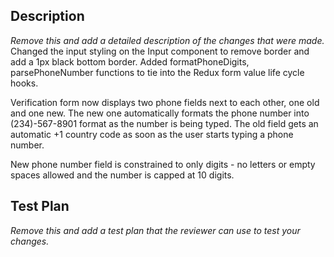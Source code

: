 ## Description
_Remove this and add a detailed description of the changes that were made._
Changed the input styling on the Input component to remove border and add a 1px black bottom border. Added formatPhoneDigits, parsePhoneNumber functions to tie into the Redux form value life cycle hooks.

Verification form now displays two phone fields next to each other, one old and one new. The new one automatically formats the phone number into (234)-567-8901 format as the number is being typed. The old field gets an automatic +1 country code as soon as the user starts typing a phone number.

New phone number field is constrained to only digits - no letters or empty spaces allowed and the number is capped at 10 digits.
## Test Plan
_Remove this and add a test plan that the reviewer can use to test your changes._
